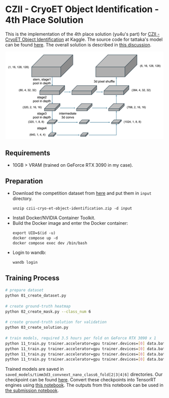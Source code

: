 # CZII - CryoET Object Identification - 4th Place Solution
This is the implementation of the 4th place solution (yu4u's part) for [CZII - CryoET Object Identification](https://www.kaggle.com/competitions/czii-cryo-et-object-identification) at Kaggle.
The source code for tattaka's model can be found [here](https://github.com/tattaka/czii-cryo-et-object-identification-public).
The overall solution is described in [this discussion](https://www.kaggle.com/competitions/czii-cryo-et-object-identification/discussion/561401).

![yu4u pipeline](misc/model.png)

## Requirements
- 10GB > VRAM (trained on GeForce RTX 3090 in my case).

## Preparation
- Download the competition dataset from [here](https://www.kaggle.com/competitions/rsna-2024-lumbar-spine-degenerative-classification/data) and put them in `input` directory.
    ```shell
    unzip czii-cryo-et-object-identification.zip -d input
    ```
- Install Docker/NVIDIA Container Toolkit.
- Build the Docker image and enter the Docker container:
    ```shell
    export UID=$(id -u)
    docker compose up -d
    docker compose exec dev /bin/bash
    ```
- Login to wandb:
    ```shell
    wandb login
    ```

## Training Process

```sh
# prepare dataset
python 01_create_dataset.py

# create ground-truth heatmap
python 02_create_mask.py --class_num 6

# create ground-truth solution for validation
python 03_create_solution.py

# train models, required 3.5 hours per fold on GeForce RTX 3090 x 1
python 11_train.py trainer.accelerator=gpu trainer.devices=[0] data.batch_size=32 trainer.precision=16 data.num_workers=8 trainer.max_epochs=64 wandb.name=timm3d3_convnext_nano_class6_fold2 opt.lr=1e-3 opt.opt=AdamW opt.weight_decay=0 scheduler.min_lr=0 model.img_depth=16 model.img_size=128 model.arch=timm3d3 model.ema=True model.ema_decay=0.999 model.in_channels=5 loss.mixup=0.5 model.backbone=convnext_nano.in12k_ft_in1k scheduler.warmup_epochs=4 model.class_num=6 trainer.deterministic=warn data.fold_id=2
python 11_train.py trainer.accelerator=gpu trainer.devices=[0] data.batch_size=32 trainer.precision=16 data.num_workers=8 trainer.max_epochs=64 wandb.name=timm3d3_convnext_nano_class6_fold3 opt.lr=1e-3 opt.opt=AdamW opt.weight_decay=0 scheduler.min_lr=0 model.img_depth=16 model.img_size=128 model.arch=timm3d3 model.ema=True model.ema_decay=0.999 model.in_channels=5 loss.mixup=0.5 model.backbone=convnext_nano.in12k_ft_in1k scheduler.warmup_epochs=4 model.class_num=6 trainer.deterministic=warn data.fold_id=3
python 11_train.py trainer.accelerator=gpu trainer.devices=[0] data.batch_size=32 trainer.precision=16 data.num_workers=8 trainer.max_epochs=64 wandb.name=timm3d3_convnext_nano_class6_fold4 opt.lr=1e-3 opt.opt=AdamW opt.weight_decay=0 scheduler.min_lr=0 model.img_depth=16 model.img_size=128 model.arch=timm3d3 model.ema=True model.ema_decay=0.999 model.in_channels=5 loss.mixup=0.5 model.backbone=convnext_nano.in12k_ft_in1k scheduler.warmup_epochs=4 model.class_num=6 trainer.deterministic=warn data.fold_id=4
python 11_train.py trainer.accelerator=gpu trainer.devices=[0] data.batch_size=32 trainer.precision=16 data.num_workers=8 trainer.max_epochs=64 wandb.name=timm3d3_convnext_nano_class6_fold6 opt.lr=1e-3 opt.opt=AdamW opt.weight_decay=0 scheduler.min_lr=0 model.img_depth=16 model.img_size=128 model.arch=timm3d3 model.ema=True model.ema_decay=0.999 model.in_channels=5 loss.mixup=0.5 model.backbone=convnext_nano.in12k_ft_in1k scheduler.warmup_epochs=4 model.class_num=6 trainer.deterministic=warn data.fold_id=6
```

Trained models are saved in `saved_models/timm3d3_convnext_nano_class6_fold[2|3|4|6]` directories.
Our checkpoint can be found [here](https://www.kaggle.com/datasets/ren4yu/czii-models8).
Convert these checkpoints into TensorRT engines using [this notebook](https://www.kaggle.com/code/ren4yu/czii-tensorrt-convert-1/notebook).
The outputs from this notebook can be used in [the submission notebook](https://www.kaggle.com/code/ren4yu/czii-ensemble-tensorrt-xy-stride-th?scriptVersionId=220758003).
